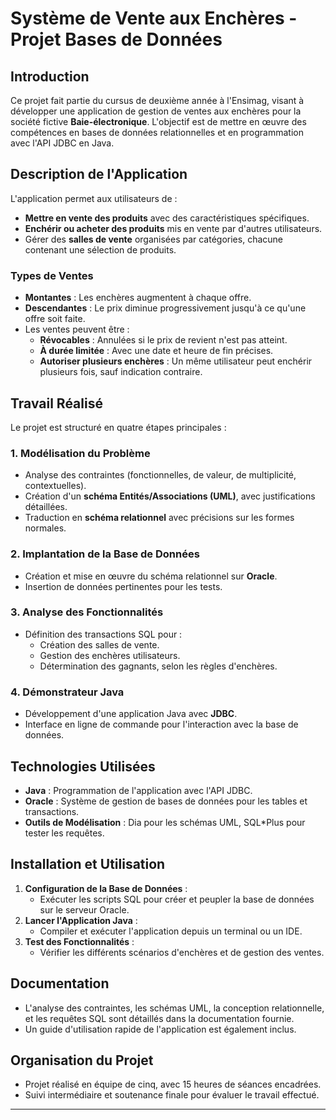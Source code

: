 # Système de Vente aux Enchères - Projet Bases de Données

## Introduction

Ce projet fait partie du cursus de deuxième année à l'Ensimag, visant à développer une application de gestion de ventes aux enchères pour la société fictive **Baie-électronique**. L'objectif est de mettre en œuvre des compétences en bases de données relationnelles et en programmation avec l'API JDBC en Java.

## Description de l'Application

L'application permet aux utilisateurs de :
- **Mettre en vente des produits** avec des caractéristiques spécifiques.
- **Enchérir ou acheter des produits** mis en vente par d'autres utilisateurs.
- Gérer des **salles de vente** organisées par catégories, chacune contenant une sélection de produits.

### Types de Ventes
- **Montantes** : Les enchères augmentent à chaque offre.
- **Descendantes** : Le prix diminue progressivement jusqu'à ce qu'une offre soit faite.
- Les ventes peuvent être :
  - **Révocables** : Annulées si le prix de revient n'est pas atteint.
  - **À durée limitée** : Avec une date et heure de fin précises.
  - **Autoriser plusieurs enchères** : Un même utilisateur peut enchérir plusieurs fois, sauf indication contraire.

## Travail Réalisé

Le projet est structuré en quatre étapes principales :

### 1. Modélisation du Problème
- Analyse des contraintes (fonctionnelles, de valeur, de multiplicité, contextuelles).
- Création d'un **schéma Entités/Associations (UML)**, avec justifications détaillées.
- Traduction en **schéma relationnel** avec précisions sur les formes normales.

### 2. Implantation de la Base de Données
- Création et mise en œuvre du schéma relationnel sur **Oracle**.
- Insertion de données pertinentes pour les tests.

### 3. Analyse des Fonctionnalités
- Définition des transactions SQL pour :
  - Création des salles de vente.
  - Gestion des enchères utilisateurs.
  - Détermination des gagnants, selon les règles d'enchères.

### 4. Démonstrateur Java
- Développement d'une application Java avec **JDBC**.
- Interface en ligne de commande pour l'interaction avec la base de données.

## Technologies Utilisées
- **Java** : Programmation de l'application avec l'API JDBC.
- **Oracle** : Système de gestion de bases de données pour les tables et transactions.
- **Outils de Modélisation** : Dia pour les schémas UML, SQL*Plus pour tester les requêtes.

## Installation et Utilisation

1. **Configuration de la Base de Données** :
   - Exécuter les scripts SQL pour créer et peupler la base de données sur le serveur Oracle.
2. **Lancer l'Application Java** :
   - Compiler et exécuter l'application depuis un terminal ou un IDE.
3. **Test des Fonctionnalités** :
   - Vérifier les différents scénarios d'enchères et de gestion des ventes.

## Documentation

- L'analyse des contraintes, les schémas UML, la conception relationnelle, et les requêtes SQL sont détaillés dans la documentation fournie.
- Un guide d'utilisation rapide de l'application est également inclus.

## Organisation du Projet
- Projet réalisé en équipe de cinq, avec 15 heures de séances encadrées.
- Suivi intermédiaire et soutenance finale pour évaluer le travail effectué.

---


